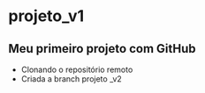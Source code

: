 # projeto_v1

## Meu primeiro projeto com GitHub

- Clonando o repositório remoto
- Criada a branch projeto _v2


